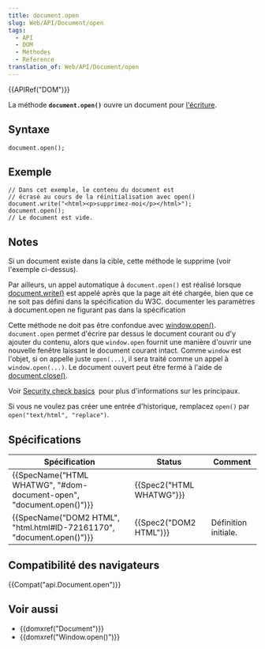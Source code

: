 ```yaml
---
title: document.open
slug: Web/API/Document/open
tags:
  - API
  - DOM
  - Méthodes
  - Reference
translation_of: Web/API/Document/open
---
```

{{APIRef("DOM")}}

La méthode **`document.open()`** ouvre un document pour [l'écriture](/fr/docs/Web/API/Document/write).

## Syntaxe

    document.open();

## Exemple

    // Dans cet exemple, le contenu du document est
    // écrasé au cours de la réinitialisation avec open()
    document.write("<html><p>supprimez-moi</p></html>");
    document.open();
    // Le document est vide.

## Notes

Si un document existe dans la cible, cette méthode le supprime (voir l'exemple ci-dessus).

Par ailleurs, un appel automatique à `document.open()` est réalisé lorsque [document.write()](/fr/docs/Web/API/Document/write) est appelé après que la page ait été chargée, bien que ce ne soit pas défini dans la spécification du W3C. documenter les paramètres à document.open ne figurant pas dans la spécification

Cette méthode ne doit pas être confondue avec [window.open()](/fr/docs/Web/API/Window/open). `document.open` permet d'écrire par dessus le document courant ou d'y ajouter du contenu, alors que `window.open` fournit une manière d'ouvrir une nouvelle fenêtre laissant le document courant intact. Comme `window` est l'objet, si on appelle juste `open(...)`, il sera traité comme un appel à `window.open(...)`. Le document ouvert peut être fermé à l'aide de [document.close()](/fr/docs/Web/API/Document/close).

Voir [Security check basics](/fr/docs/Mozilla/Gecko/Script_security#Security_checks)  pour plus d'informations sur les principaux.

Si vous ne voulez pas créer une entrée d'historique, remplacez `open()` par `open("text/html", "replace")`.

## Spécifications

| Spécification                                                                                | Status                           | Comment              |
| -------------------------------------------------------------------------------------------- | -------------------------------- | -------------------- |
| {{SpecName("HTML WHATWG", "#dom-document-open", "document.open()")}} | {{Spec2("HTML WHATWG")}} |                      |
| {{SpecName("DOM2 HTML", "html.html#ID-72161170", "document.open()")}} | {{Spec2("DOM2 HTML")}}     | Définition initiale. |

## Compatibilité des navigateurs

{{Compat("api.Document.open")}}

## Voir aussi

- {{domxref("Document")}}
- {{domxref("Window.open()")}}

